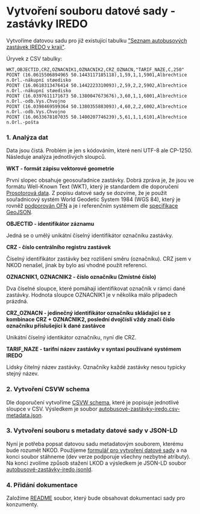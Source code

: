 # Vytvoření souboru datové sady - zastávky IREDO

Vytvoříme datovou sadu pro již existující tabulku ["Seznam autobusových zastávek IREDO v kraji"](http://www.kr-kralovehradecky.cz/cz/kraj-volene-organy/sklad/opendata/doprava/doprava-113947/). 

Úryvek z CSV tabulky:

```csv
WKT,OBJECTID,CRZ,OZNACNIK1,OZNACNIK2,CRZ_OZNACN,"TARIF_NAZE,C,250"
POINT (16.0615506894965 50.1443117185118),1,59,1,1,5901,Albrechtice n.Orl.-nákupní støedisko
POINT (16.0618313476414 50.1442223310093),2,59,2,2,5902,Albrechtice n.Orl.-nákupní støedisko
POINT (16.0397611171673 50.1380047673676),3,60,1,1,6001,Albrechtice n.Orl.-odb.Vys.Chvojno
POINT (16.0398469599364 50.1380355883093),4,60,2,2,6002,Albrechtice n.Orl.-odb.Vys.Chvojno
POINT (16.0633678107035 50.1400207746239),5,61,1,1,6101,Albrechtice n.Orl.-pošta
```

### 1. Analýza dat

Data jsou čistá. Problém je jen s kódováním, které není UTF-8 ale CP-1250. Následuje analýza jednotlivých sloupců.

**WKT - formát zápisu vektorové geometrie**

První slopec obsahuje geosouřadnice zastávky. Dobrá zpráva je, že jsou ve formátu Well-Known Text (WKT), který je standardem dle doporučení [Prosotorová data](https://ofn.gov.cz/prostorov%C3%A1-data/2019-08-22/#standardy-wkt). Z popisu datové sady se dozvíme, že je použit souřadnicový systém World Geodetic System 1984 (WGS 84), který je rovněž [podporován OFN](https://ofn.gov.cz/prostorov%C3%A1-data/2019-08-22/#sou%C5%99adnicov%C3%A9-referen%C4%8Dn%C3%AD-syst%C3%A9my-wgs84) a je i referenčním systémem dle [specifikace GeoJSON](https://tools.ietf.org/html/rfc7946#section-4).

**OBJECTID - identifikátor záznamu**

Jedná se o umělý unikátní číselný identifikátor označníku zastávky.

**CRZ - číslo centrálního registru zastávek**

Číselný identifikátor zastávky bez rozlišení směru (označníku). CRZ jsem v NKOD nenašel, jinak by bylo asi vhodné použít referenci.

**OZNACNIK1, OZNACNIK2 - číslo označníku (2místné číslo)**

Dva číselné sloupce, které pomáhají identifikovat označník v rámci dané zastávky. Hodnota sloupce OZNACNIK1 je v několika málo případech prázdná.

**CRZ_OZNACN - jedinečný identifikátor označníku skládající se z kombinace CRZ + OZNACNIK2, poslední dvojčíslí vždy značí číslo označníku příslušející k dané zastávce**

Unikátní číselný identikátor označníku, nyní dle CRZ.

**TARIF_NAZE - tarifní název zastávky v syntaxi používané systémem IREDO**

Lidsky čitelný název zastávky. Označníky každé zastávky nesou typicky stejný název.

### 2. Vytvoření CSVW schema

Dle doporučení vytvoříme [CSVW schema](https://www.w3.org/TR/tabular-data-primer/), které je popisuje jednotlivé sloupce v CSV. Výsledkem je soubor [autobusové-zastávky-iredo.csv-metadata.json](../src/katalog/autobusové-zastávky-iredo/autobusové-zastávky-iredo.csv-metadata.json).

### 3. Vytvoření souboru s metadaty datové sady v JSON-LD

Nyní je potřeba popsat datovou sadu metadatovým souborem, kterému bude rozumět NKOD. Použijeme [formulář pro vytvoření datové sady](https://dev.nkod.opendata.cz/formulář/registrace-datové-sady) a na konci soubor stáhneme (dev verze podporuje všechny nezbytné atributy). Na konci zvolíme způsob stažení LKOD a výsledkem je JSON-LD soubor [autobusové-zastávky-iredo.jsonld](../src/katalog/autobusové-zastávky-iredo/index.jsonld).

### 4. Přidání dokumentace

Založíme [README](../src/katalog/autobusové-zastávky-iredo/README.md) soubor, který bude obsahovat dokumentaci sady pro konzumenty.
